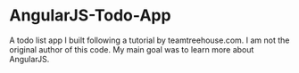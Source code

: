 # AngularJS-Todo-App
A todo list app I built following a tutorial by teamtreehouse.com. I am not the original author of this code. My main goal was to learn more about AngularJS.

